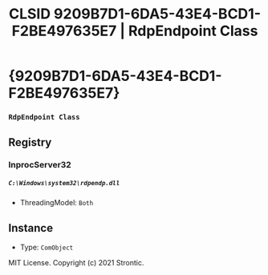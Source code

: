 ﻿---
title: "CLSID 9209B7D1-6DA5-43E4-BCD1-F2BE497635E7 | RdpEndpoint Class"
excerpt: What is COM-Object CLSID 9209B7D1-6DA5-43E4-BCD1-F2BE497635E7?
---

# {9209B7D1-6DA5-43E4-BCD1-F2BE497635E7}

### `RdpEndpoint Class`

## Registry


### InprocServer32

##### `C:\Windows\system32\rdpendp.dll`
* ThreadingModel: `Both`

## Instance

* Type: `ComObject`

MIT License. Copyright (c) 2021 Strontic.


